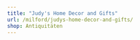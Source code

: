 ```yaml
---
title: "Judy's Home Decor and Gifts"
url: /milford/judys-home-decor-and-gifts/
shop: Antiquitäten
---
```

